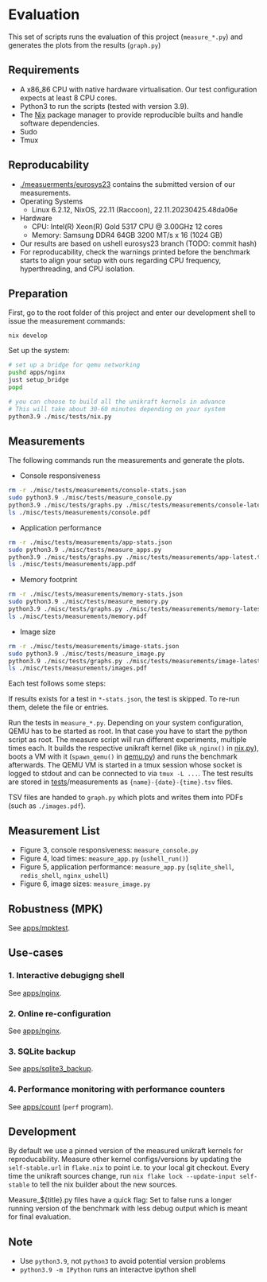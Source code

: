 # Evaluation

This set of scripts runs the evaluation of this project (`measure_*.py`) and generates the plots from the results (`graph.py`)

## Requirements

- A x86_86 CPU with native hardware virtualisation. Our test configuration expects at least 8 CPU cores.
- Python3 to run the scripts (tested with version 3.9).
- The [Nix](https://nixos.org/download.html) package manager to provide reproducible builts and handle software dependencies.
- Sudo
- Tmux

## Reproducability

- [./measuerments/eurosys23](./measurements/eurosys23) contains the submitted version of our measurements.
- Operating Systems
    - Linux 6.2.12, NixOS, 22.11 (Raccoon), 22.11.20230425.48da06e
- Hardware
    - CPU: Intel(R) Xeon(R) Gold 5317 CPU @ 3.00GHz 12 cores
    - Memory: Samsung DDR4 64GB 3200 MT/s x 16 (1024 GB)
- Our results are based on ushell eurosys23 branch (TODO: commit hash)
- For reproducability, check the warnings printed before the benchmark starts to align your setup with ours regarding CPU frequency, hyperthreading, and CPU isolation.

## Preparation

First, go to the root folder of this project and enter our development shell to issue the measurement commands:

```
nix develop
```

Set up the system:

```bash
# set up a bridge for qemu networking
pushd apps/nginx
just setup_bridge
popd

# you can choose to build all the unikraft kernels in advance
# This will take about 30-60 minutes depending on your system
python3.9 ./misc/tests/nix.py
```

## Measurements

The following commands run the measurements and generate the plots.

- Console responsiveness
```bash
rm -r ./misc/tests/measurements/console-stats.json
sudo python3.9 ./misc/tests/measure_console.py
python3.9 ./misc/tests/graphs.py ./misc/tests/measurements/console-latest.tsv
ls ./misc/tests/measurements/console.pdf
```

- Application performance
```bash
rm -r ./misc/tests/measurements/app-stats.json
sudo python3.9 ./misc/tests/measure_apps.py
python3.9 ./misc/tests/graphs.py ./misc/tests/measurements/app-latest.tsv
ls ./misc/tests/measurements/app.pdf
```

- Memory footprint
```bash
rm -r ./misc/tests/measurements/memory-stats.json
sudo python3.9 ./misc/tests/measure_memory.py
python3.9 ./misc/tests/graphs.py ./misc/tests/measurements/memory-latest.tsv
ls ./misc/tests/measurements/memory.pdf
```

- Image size
```bash
rm -r ./misc/tests/measurements/image-stats.json
sudo python3.9 ./misc/tests/measure_image.py
python3.9 ./misc/tests/graphs.py ./misc/tests/measurements/image-latest.tsv
ls ./misc/tests/measurements/images.pdf
```

Each test follows some steps:

If results exists for a test in `*-stats.json`, the test is skipped. To re-run them, delete the file or entries.

Run the tests in `measure_*.py`.
Depending on your system configuration, QEMU has to be started as root. 
In that case you have to start the python script as root. 
The measure script will run different experiments, multiple times each. 
It builds the respective unikraft kernel (like `uk_nginx()` in [nix.py](./nix.py)), boots a VM with it (`spawn_qemu()` in [qemu.py](./qemy.py)) and runs the benchmark afterwards. 
The QEMU VM is started in a tmux session whose socket is logged to stdout and can be connected to via `tmux -L ...`.
The test results are stored in [tests](./.)/measurements as `{name}-{date}-{time}.tsv` files. 

TSV files are handed to `graph.py` which plots and writes them into PDFs (such as `./images.pdf`).

## Measurement List

- Figure 3, console responsiveness: `measure_console.py`
- Figure 4, load times: `measure_app.py` (`ushell_run()`)
- Figure 5, application performance: `measure_app.py` (`sqlite_shell`, `redis_shell`, `nginx_ushell`)
- Figure 6, image sizes: `measure_image.py`

## Robustness (MPK)
See [apps/mpktest](../../apps/mpktest).

## Use-cases

### 1. Interactive debugigng shell
See [apps/nginx](../../apps/nginx).

### 2. Online re-configuration
See [apps/nginx](../../apps/nginx).

### 3. SQLite backup
See [apps/sqlite3_backup](../../apps/sqlite3_backup).

### 4. Performance monitoring with performance counters
See [apps/count](../../apps/count) (`perf` program).

## Development

By default we use a pinned version of the measured unikraft kernels for reproducability.
Measure other kernel configs/versions by updating the `self-stable.url` in `flake.nix` to point i.e. to your local git checkout. Every time the unikraft sources change, run `nix flake lock --update-input self-stable` to tell the nix builder about the new sources.

Measure_${title}.py files have a quick flag: Set to false runs a longer running version of the benchmark with less debug output which is meant for final evaluation.

## Note
- Use `python3.9`, not `python3` to avoid potential version problems
- `python3.9 -m IPython` runs an interactve ipython shell
